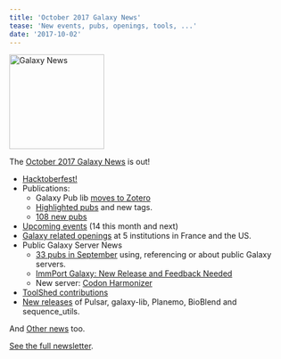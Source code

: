 ```yaml
---
title: 'October 2017 Galaxy News'
tease: 'New events, pubs, openings, tools, ...'
date: '2017-10-02'
---
```

[<img class="float-right" src="/src/images/galaxy-logos/GalaxyNews.png" alt="Galaxy News" width="170" />](/galaxy-updates/2017-10/)

The [October 2017 Galaxy News](/galaxy-updates/2017-10/) is out!

* [Hacktoberfest!](/galaxy-updates/2017-10/#hacktoberfest)
* Publications:
  * Galaxy Pub lib [moves to Zotero](/galaxy-updates/2017-10/#the-galaxy-publication-library-has-moved-to-zotero-)
  * [Highlighted pubs](/galaxy-updates/2017-10/#highlighted-publications) and new tags.
  * [108 new pubs](/galaxy-updates/2017-10/#publication-topics)
* [Upcoming events](/galaxy-updates/2017-10/#upcoming-events) (14 this month and next)
* [Galaxy related openings](/galaxy-updates/2017-10/#who-s-hiring) at 5 institutions in France and the US.
* Public Galaxy Server News
  * [33 pubs in September](/galaxy-updates/2017-10/#public-servers-in-september-s-publications) using, referencing or about public Galaxy servers.
  * [ImmPort Galaxy: New Release and Feedback Needed](/galaxy-updates/2017-10/#immport-galaxy-new-release-and-feedback-needed)
  * New server: [Codon Harmonizer](/galaxy-updates/2017-10/#codon-harmonizer)
* [ToolShed contributions](/galaxy-updates/2017-10/#toolshed-contributions)
* [New releases](/galaxy-updates/2017-10/#releases) of Pulsar, galaxy-lib, Planemo, BioBlend and sequence_utils.

And [Other news](/galaxy-updates/2017-10/#other-news) too.

[See the full newsletter](/galaxy-updates/2017-10/).
